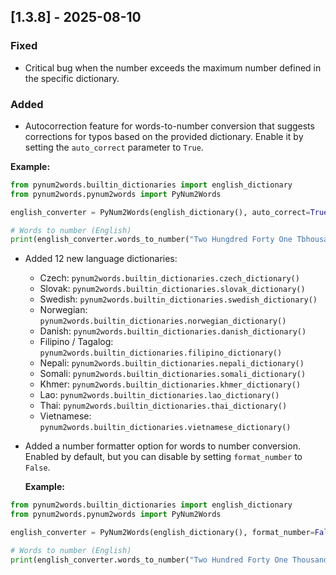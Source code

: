## [1.3.8] - 2025-08-10 
 
### Fixed 
- Critical bug when the number exceeds the maximum number defined in the specific dictionary. 
 
### Added 
- Autocorrection feature for words-to-number conversion that suggests corrections for typos based on the provided dictionary. Enable it by setting the `auto_correct` parameter to `True`. 
 
**Example:** 

```python 
from pynum2words.builtin_dictionaries import english_dictionary
from pynum2words.pynum2words import PyNum2Words

english_converter = PyNum2Words(english_dictionary(), auto_correct=True)

# Words to number (English) 
print(english_converter.words_to_number("Two Hungdred Forty One Tbhousand Ebight Hunvdred Forty One"))  # Output: 241841 
 ```
 
- Added 12 new language dictionaries: 
  - Czech: `pynum2words.builtin_dictionaries.czech_dictionary()` 
  - Slovak: `pynum2words.builtin_dictionaries.slovak_dictionary()` 
  - Swedish: `pynum2words.builtin_dictionaries.swedish_dictionary()` 
  - Norwegian: `pynum2words.builtin_dictionaries.norwegian_dictionary()` 
  - Danish: `pynum2words.builtin_dictionaries.danish_dictionary()` 
  - Filipino / Tagalog: `pynum2words.builtin_dictionaries.filipino_dictionary()` 
  - Nepali: `pynum2words.builtin_dictionaries.nepali_dictionary()` 
  - Somali: `pynum2words.builtin_dictionaries.somali_dictionary()` 
  - Khmer: `pynum2words.builtin_dictionaries.khmer_dictionary()` 
  - Lao: `pynum2words.builtin_dictionaries.lao_dictionary()` 
  - Thai: `pynum2words.builtin_dictionaries.thai_dictionary()` 
  - Vietnamese: `pynum2words.builtin_dictionaries.vietnamese_dictionary()` 
 
  
- Added a number formatter option for words to number conversion. Enabled by default, but you can disable by setting `format_number` to `False`. 
 
  **Example:** 
 
```python 
from pynum2words.builtin_dictionaries import english_dictionary
from pynum2words.pynum2words import PyNum2Words

english_converter = PyNum2Words(english_dictionary(), format_number=False)

# Words to number (English) 
print(english_converter.words_to_number("Two Hundred Forty One Thousand Eight Hundred Forty One"))  # Output: 241841 
```
